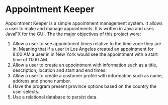 # Appointment Keeper
Appointment Keeper is a simple appointment management system.  It allows a user to make and manage appointments. It is written in Java and uses JavaFX for the GUI. 
The the major objectives of this project were:
  1. Allow a user to see appointment times relative to the time zone they are in. Meaning that if a user in Los Angeles created an appointment for 8:00 AM a user in 
     in New York would see the appointment with a start time of 11:00 AM.
  2. Allow a user to create an appointment with information such as a title, description, location and start and end times.
  3. Allow a user to create a customer profile with information such as name, address and phone number.
  4. Have the program present province options based on the country the user selects.
  5. Use a relational database to persist data.
